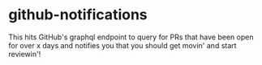 # github-notifications

This hits GitHub's graphql endpoint to query for PRs that have been open for over x days and notifies you that you should get movin' and start reviewin'!
